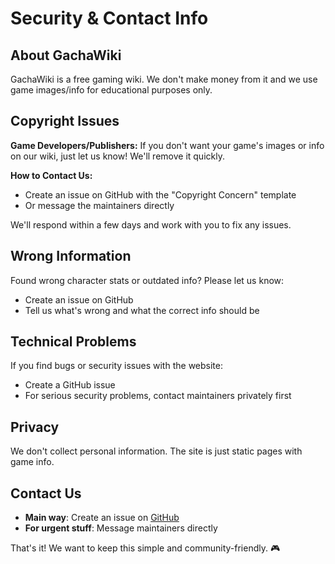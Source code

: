 # Security & Contact Info

## About GachaWiki

GachaWiki is a free gaming wiki. We don't make money from it and we use game
images/info for educational purposes only.

## Copyright Issues

**Game Developers/Publishers:** If you don't want your game's images or info on
our wiki, just let us know! We'll remove it quickly.

**How to Contact Us:**

- Create an issue on GitHub with the "Copyright Concern" template
- Or message the maintainers directly

We'll respond within a few days and work with you to fix any issues.

## Wrong Information

Found wrong character stats or outdated info? Please let us know:

- Create an issue on GitHub
- Tell us what's wrong and what the correct info should be

## Technical Problems

If you find bugs or security issues with the website:

- Create a GitHub issue
- For serious security problems, contact maintainers privately first

## Privacy

We don't collect personal information. The site is just static pages with game
info.

## Contact Us

- **Main way**: Create an issue on
  [GitHub](https://github.com/boring877/gacha-wiki/issues)
- **For urgent stuff**: Message maintainers directly

That's it! We want to keep this simple and community-friendly. 🎮
